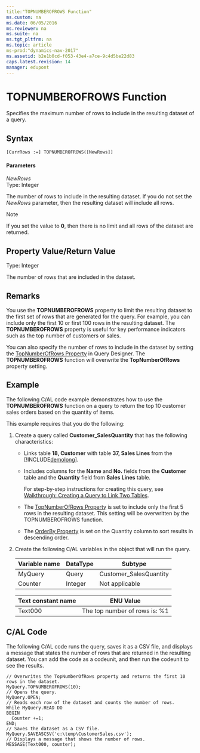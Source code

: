 ```yaml
---
title:"TOPNUMBEROFROWS Function"
ms.custom: na
ms.date: 06/05/2016
ms.reviewer: na
ms.suite: na
ms.tgt_pltfrm: na
ms.topic: article
ms-prod:"dynamics-nav-2017"
ms.assetid: b2e1b0cd-f053-43e4-a7ce-9c4d5be22d83
caps.latest.revision: 14
manager: edupont
---
```

# TOPNUMBEROFROWS Function
Specifies the maximum number of rows to include in the resulting dataset of a query.  
  
## Syntax  
  
```  
[CurrRows :=] TOPNUMBEROFROWS([NewRows]]  
```  
  
#### Parameters  
 *NewRows*  
 Type: Integer  
  
 The number of rows to include in the resulting dataset. If you do not set the *NewRows* parameter, then the resulting dataset will include all rows.  
  
> [!NOTE]  
>  If you set the value to **0**, then there is no limit and all rows of the dataset are returned.  
  
## Property Value\/Return Value  
 Type: Integer  
  
 The number of rows that are included in the dataset.  
  
## Remarks  
 You use the **TOPNUMBEROFROWS** property to limit the resulting dataset to the first set of rows that are generated for the query. For example, you can include only the first 10 or first 100 rows in the resulting dataset. The **TOPNUMBEROFROWS** property is useful for key performance indicators such as the top number of customers or sales.  
  
 You can also specify the number of rows to include in the dataset by setting the [TopNumberOfRows Property](TopNumberOfRows-Property.md) in Query Designer. The **TOPNUMBEROFROWS** function will overwrite the **TopNumberOfRows** property setting.  
  
## Example  
 The following C\/AL code example demonstrates how to use the **TOPNUMBEROFROWS** function on a query to return the top 10 customer sales orders based on the quantity of items.  
  
 This example requires that you do the following:  
  
1.  Create a query called **Customer\_SalesQuantity** that has the following characteristics:  
  
    -   Links table **18, Customer** with table **37, Sales Lines** from the [!INCLUDE[demolong](includes/demolong_md.md)].  
  
    -   Includes columns for the **Name** and **No.** fields from the **Customer** table and the **Quantity** field from **Sales Lines** table.  
  
         For step\-by\-step instructions for creating this query, see [Walkthrough: Creating a Query to Link Two Tables](../Topic/Walkthrough:%20Creating%20a%20Query%20to%20Link%20Two%20Tables.md).  
  
    -   The [TopNumberOfRows Property](TopNumberOfRows-Property.md) is set to include only the first 5 rows in the resulting dataset. This setting will be overwritten by the TOPNUMBEROFROWS function.  
  
    -   The [OrderBy Property](OrderBy-Property.md) is set on the Quantity column to sort results in descending order.  
  
2.  Create the following C\/AL variables in the object that will run the query.  
  
    |Variable name|DataType|Subtype|  
    |-------------------|--------------|-------------|  
    |MyQuery|Query|Customer\_SalesQuantity|  
    |Counter|Integer|Not applicable|  
  
    |Text constant name|ENU Value|  
    |------------------------|---------------|  
    |Text000|The top number of rows is: %1|  
  
## C\/AL Code  
 The following C\/AL code runs the query, saves it as a CSV file, and displays a message that states the number of rows that are returned in the resulting dataset. You can add the code as a codeunit, and then run the codeunit to see the results.  
  
```  
// Overwrites the TopNumberOfRows property and returns the first 10 rows in the dataset.  
MyQuery.TOPNUMBEROFROWS(10);  
// Opens the query.  
MyQuery.OPEN;  
// Reads each row of the dataset and counts the number of rows.  
While MyQuery.READ DO  
BEGIN  
  Counter +=1;  
END;  
// Saves the dataset as a CSV file.  
MyQuery.SAVEASCSV('c:\temp\CustomerSales.csv');  
// Displays a message that shows the number of rows.  
MESSAGE(Text000, counter);  
```
